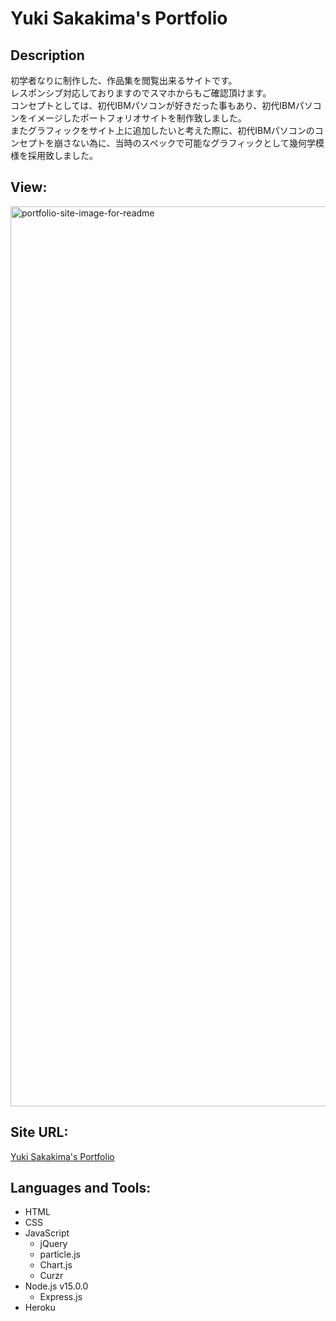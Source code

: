 # Yuki Sakakima's Portfolio
## Description
初学者なりに制作した、作品集を閲覧出来るサイトです。<br>
レスポンシブ対応しておりますのでスマホからもご確認頂けます。<br>
コンセプトとしては、初代IBMパソコンが好きだった事もあり、初代IBMパソコンをイメージしたポートフォリオサイトを制作致しました。<br>
またグラフィックをサイト上に追加したいと考えた際に、初代IBMパソコンのコンセプトを崩さない為に、当時のスペックで可能なグラフィックとして幾何学模様を採用致しました。<br>

## View:
<img width="1440" alt="portfolio-site-image-for-readme" src="https://user-images.githubusercontent.com/90080057/235835269-977995a1-aa3f-4157-b2b1-a0e4c1ec3d0e.png">

## Site URL:
[Yuki Sakakima's Portfolio](https://yuki-sakakimas-portfolio.herokuapp.com/)

## Languages and Tools:
- HTML
- CSS
- JavaScript
  - jQuery
  - particle.js
  - Chart.js
  - Curzr
- Node.js v15.0.0
  - Express.js
- Heroku
